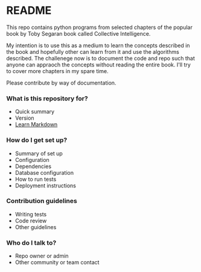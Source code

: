 # README #

This repo contains python programs from selected chapters of the popular book by Toby Segaran book called Collective Intelligence.

My intention is to use this as a medium to learn the concepts described in the book and hopefully other can learn from it and use the algorithms 
described. The challenege now is to document the code and repo such that anyone can appraoch the concepts without reading the entire book.
I'll try to cover more chapters in my spare time.

Please contribute by way of documentation.

### What is this repository for? ###

* Quick summary
* Version
* [Learn Markdown](https://bitbucket.org/tutorials/markdowndemo)

### How do I get set up? ###

* Summary of set up
* Configuration
* Dependencies
* Database configuration
* How to run tests
* Deployment instructions

### Contribution guidelines ###

* Writing tests
* Code review
* Other guidelines

### Who do I talk to? ###

* Repo owner or admin
* Other community or team contact